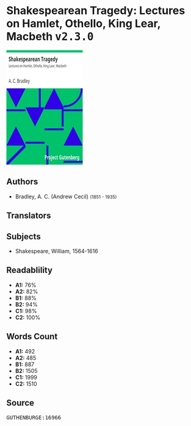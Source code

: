 # Shakespearean Tragedy: Lectures on Hamlet, Othello, King Lear, Macbeth <kbd>v2.3.0</kbd>

![](./cover.medium.jpg "")

## Authors


 - Bradley, A. C. (Andrew Cecil) <small>(1851 - 1935)</small>

## Translators



## Subjects


 - Shakespeare, William, 1564-1616

## Readablility


 - **A1:** 76%
 - **A2:** 82%
 - **B1:** 88%
 - **B2:** 94%
 - **C1:** 98%
 - **C2:** 100%

## Words Count


 - **A1:** 492
 - **A2:** 485
 - **B1:** 887
 - **B2:** 1505
 - **C1:** 1999
 - **C2:** 1510

## Source


<kbd>GUTHENBURGE:16966</kbd>
